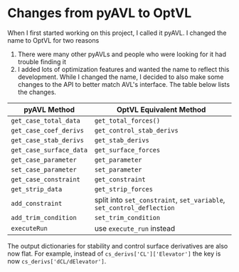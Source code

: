 # Changes from pyAVL to OptVL

When I first started working on this project, I called it pyAVL. 
I changed the name to OptVL for two reasons
1. There were many other pyAVLs and people who were looking for it had trouble finding it
2. I added lots of optimization features and wanted the name to reflect this development.
While I changed the name, I decided to also make some changes to the API to better match AVL's interface. 
The table below lists the changes.


| pyAVL Method              | OptVL Equivalent Method   |
|-------------------------------|-------------------------------|
| `get_case_total_data`         | `get_total_forces()`          |
| `get_case_coef_derivs`        | `get_control_stab_derivs`     |
| `get_case_stab_derivs`        | `get_stab_derivs`             |
| `get_case_surface_data`       | `get_surface_forces`          |
| `get_case_parameter`          | `get_parameter`               |
| `set_case_parameter`          | `set_parameter`               |
| `get_case_constraint`         | `get_constraint`              |
| `get_strip_data`              | `get_strip_forces`            |
| `add_constraint`              | split into `set_constraint`, `set_variable`, `set_control_deflection`|
| `add_trim_condition`          | `set_trim_condition`          |
| `executeRun`                  | use `execute_run` instead     |

The output dictionaries for stability and control surface derivatives are also now flat. 
For example, instead of `cs_derivs['CL']['Elevator']` the key is now `cs_derivs['dCL/dElevator']`.
